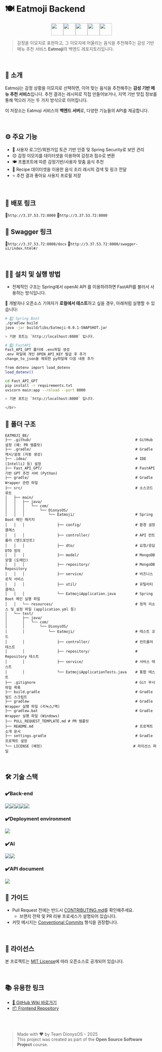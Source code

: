 # 🍽️ Eatmoji Backend

<div align="center">
  <img src="https://img.shields.io/badge/SpringBoot-61BA55?style=for-the-badge&logo=SpringBoot&logoColor=white", height=40><img src="https://img.shields.io/badge/FastAPI-2BA498?style=for-the-badge&logo=FastAPI&logoColor=white", height=40><img src="https://img.shields.io/badge/MongoDB-4AB349?style=for-the-badge&logo=MongoDB&logoColor=white", height=40><img src="https://img.shields.io/badge/OpenAI-000000?style=for-the-badge&logo=OpenAI&logoColor=white", height=40><img src="https://img.shields.io/badge/langchain-1C3C3C?style=for-the-badge&logo=langchain&logoColor=white", height=40>
</div>


> 감정을 이모지로 표현하고, 그 이모지에 어울리는 음식을 추천해주는 감성 기반 메뉴 추천 서비스 **Eatmoji**의 백엔드 레포지토리입니다.

</br>

## 📌 소개

Eatmoji는 감정 상황을 이모지로 선택하면, 이어 맞는 음식을 추천해주는 **감성 기반 메뉴 추천 서비스**입니다.
추천 결과는 레시피로 직접 만들어보거나, 지역 기반 맛집 정보를 통해 먹으러 가는 두 가지 방식으로 이어집니다.

이 저장소는 Eatmoji 서비스의 **백엔드 서버**로, 다양한 기능들의 API를 제공합니다.

</br>

## ⚙️ 주요 기능

* 🔐 사용자 로그인/회원가입 토큰 기반 인증 및 Spring Security로 보안 관리
* 😊 감정 이모지를 데이터셋을 이용하여 감정과 점수로 변환
* 🍽️ 프롬프트에 따른 감정기반/사용자 맞춤 음식 추천
* 📍 Recipe 데이터셋을 이용한 음식 조리 레시피 검색 및 링크 전달
* ⭐ 추천 결과 좋아요 사용지 프로필 저장

</br>

## 🚀 배포 링크
🐸`http://3.37.53.72:8000`
🐸`http://3.37.53.72:8080`

## 🚀 Swagger 링크
🐸`http://3.37.53.72:8000/docs`
🐸`http://3.37.53.72:8080/swagger-ui/index.html#/`

</br>

## 🧑‍💻 설치 및 실행 방법
- 전체적인 구조는 Spring에서 openAI API 를 이용하려하면 FastAPI를 불러서 사용하는 방식입니다.
  
🔹 개발자나 오픈소스 기여자가 **로컬에서 테스트**하고 싶을 경우, 아래처럼 실행할 수 있습니다:

```bash
# 1️⃣ Spring Boot
./gradlew build
java -jar build/libs/Eatmoji-0.0.1-SNAPSHOT.jar

> 기본 포트는 `http://localhost:8080` 입니다.

# 2️⃣ FastAPI
Fast_API_GPT 폴더에 .env파일 생성
.env 파일에 개인 OPEN_API_KEY 발급 후 추가
change_to_json을 제외한 py파일에 다음 내용 추가

from dotenv import load_dotenv
load_dotenv()

cd Fast_API_GPT
pip install -r requirements.txt
uvicorn main:app --reload --port 8000

> 기본 포트는 `http://localhost:8000` 입니다.

</br>
```
## 📁 폴더 구조

```
EATMOJI_BE/
├── .github/                                                # GitHub 설정 (예: PR 템플릿)
├── .gradle/                                                # Gradle 캐시/설정 (자동 생성)
├── .idea/                                                  # IDE (IntelliJ 등) 설정
├── Fast_API_GPT/                                           # FastAPI 기반 GPT 추천 서버 (Python)
├── gradle/                                                 # Gradle Wrapper 관련 파일
├── src/                                                    # 소스코드 루트
│   ├── main/
│   │   ├── java/
│   │   │   └── com/
│   │   │       └── DionysOS/
│   │   │           └── Eatmoji/                            # Spring Boot 메인 패키지
│   │   │               ├── config/                         # 환경 설정 클래스
│   │   │               ├── controller/                     # API 컨트롤러 (엔드포인트)
│   │   │               ├── dto/                            # 요청/응답 DTO 정의
│   │   │               ├── model/                          # MongoDB 모델 (도메인)
│   │   │               ├── repository/                     # MongoDB Repository
│   │   │               ├── service/                        # 비즈니스 로직 서비스
│   │   │               ├── util/                           # 유틸리티 클래스
│   │   │               └── EatmojiApplication.java         # Spring Boot 메인 실행 파일
│   │   └── resources/                                      # 정적 리소스 및 설정 파일 (application.yml 등)
│   └── test/
│       ├── java/
│       │   └── com/
│       │       └── DionysOS/
│       │           └── Eatmoji/                            # 테스트 코드
│       │               ├── controller/                     # 컨트롤러 테스트
│       │               ├── repository/                     # Repository 테스트
│       │               ├── service/                        # 서비스 테스트
│       │               └── EatmojiApplicationTests.java    # 통합 테스트
├── .gitignore                                              # Git 무시 파일 목록
├── build.gradle                                            # Gradle 빌드 스크립트
├── gradlew                                                 # Gradle Wrapper 실행 파일 (리눅스/맥)
├── gradlew.bat                                             # Gradle Wrapper 실행 파일 (Windows)
├── PULL_REQUEST_TEMPLATE.md # PR 템플릿
├── README.md                                               # 프로젝트 소개 문서
├── settings.gradle                                         # Gradle 프로젝트 설정
└── LICENSE (예정)                                          # 라이선스 파일

```

</br>

## 🛠️ 기술 스택

### ✔️Back-end
<img src="https://img.shields.io/badge/Spring-61BA55?style=for-the-badge&logo=Spring&logoColor=white"><img src="https://img.shields.io/badge/SpringBoot-8ED16A?style=for-the-badge&logo=SpringBoot&logoColor=white"><img src="https://img.shields.io/badge/Springsecurity-39A346?style=for-the-badge&logo=Springsecurity&logoColor=white"><img src="https://img.shields.io/badge/FastAPI-2BA498?style=for-the-badge&logo=FastAPI&logoColor=white"><img src="https://img.shields.io/badge/MongoDB-4AB349?style=for-the-badge&logo=MongoDB&logoColor=white">
### ✔️Deployment environment
<img src="https://img.shields.io/badge/AWS EC2-FFFFFF?style=for-the-badge&logo=AWS&logoColor=white">

### ✔️AI
<img src="https://img.shields.io/badge/OpenAI-000000?style=for-the-badge&logo=OpenAI&logoColor=white"><img src="https://img.shields.io/badge/langchain-1C3C3C?style=for-the-badge&logo=langchain&logoColor=white">

### ✔️API document
<img src="https://img.shields.io/badge/swagger-85EA2D?style=for-the-badge&logo=swagger&logoColor=black">

</br>

## 🤝 가이드

* Pull Request 전에는 반드시 [CONTRIBUTING.md](CONTRIBUTING.MD)를 확인해주세요.
  - 브랜치 전략 및 PR 리뷰 프로세스가 설명되어 있습니다.
* 커밋 메시지는 [Conventional Commits](https://www.conventionalcommits.org/) 형식을 권장합니다.


</br>

## 📄 라이선스

본 프로젝트는 [MIT License](LICENSE)에 따라 오픈소스로 공개되어 있습니다.

</br>

## 📚 유용한 링크

* [🔗 GitHub Wiki 바로가기](https://github.com/EATMOJI-DionysOS/Eatmoji_BE/wiki)
* [📦 Frontend Repository](https://github.com/EATMOJI-DionysOS/Eatmoji_FE)

</br>
</br>

> Made with ❤️ by Team DionysOS – 2025  
> This project was created as part of the **Open Source Software Project** course.
> 
